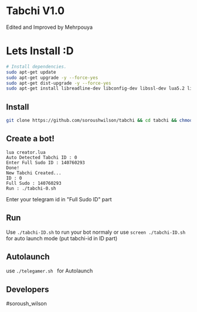 # Tabchi V1.0
Edited and Improved by Mehrpouya

# Lets Install :D

```sh
# Install dependencies.
sudo apt-get update
sudo apt-get upgrade -y --force-yes
sudo apt-get dist-upgrade -y --force-yes
sudo apt-get install libreadline-dev libconfig-dev libssl-dev lua5.2 liblua5.2-dev libevent-dev libjansson* libpython-dev make autoconf unzip git redis-server g++ -y --force-yes
```

## Install
```bash
git clone https://github.com/soroushwilson/tabchi && cd tabchi && chmod 777 install.sh && chmod 777 telegamer.sh && ./install.sh && lua creator.lua
```
## Create a bot!
```
lua creator.lua
Auto Detected Tabchi ID : 0
Enter Full Sudo ID : 140760293
Done!
New Tabchi Created...
ID : 0
Full Sudo : 140760293
Run : ./tabchi-0.sh
```
Enter your telegram id in "Full Sudo ID" part

## Run
Use `./tabchi-ID.sh` to run your bot normaly or use `screen ./tabchi-ID.sh` for auto launch mode (put tabchi-id in ID part)

## Autolaunch
use `./telegamer.sh ` for Autolaunch

## Developers

#soroush_wilson

